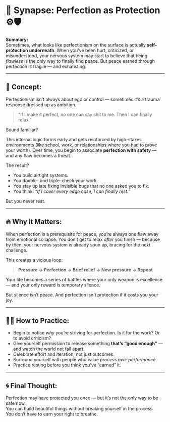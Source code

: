 # 🧠 Synapse: Perfection as Protection ⚙️🛡️

**Summary:**  
Sometimes, what looks like perfectionism on the surface is actually **self-protection underneath**. When you've been hurt, criticized, or misunderstood, your nervous system may start to believe that being *flawless* is the only way to finally find peace. But peace earned through perfection is fragile — and exhausting.

---

## 🌊 Concept:

Perfectionism isn’t always about ego or control — sometimes it’s a trauma response dressed up as ambition.

> “If I make it perfect, no one can say shit to me. Then I can finally relax.”

Sound familiar?

This internal logic forms early and gets reinforced by high-stakes environments (like school, work, or relationships where you had to prove your worth). Over time, you begin to associate **perfection with safety** — and any flaw becomes a threat.

The result?

- You build airtight systems.  
- You double- and triple-check your work.  
- You stay up late fixing invisible bugs that no one asked you to fix.  
- You think: “*If I cover every edge case, I can finally rest.*”

But you never rest.

---

## 🔥 Why it Matters:

When perfection is a prerequisite for peace, you’re always one flaw away from emotional collapse. You don’t get to relax *after* you finish — because by then, your nervous system is already spun up, bracing for the next challenge.

This creates a vicious loop:

> **Pressure → Perfection → Brief relief → New pressure → Repeat**

Your life becomes a series of battles where your only weapon is excellence — and your only reward is temporary silence.

But silence isn’t peace.
And perfection isn't protection if it costs you your joy.

---

## 🧘‍♂️ How to Practice:

- Begin to notice *why* you’re striving for perfection. Is it for the work? Or to avoid criticism?  
- Give yourself permission to release something **that’s “good enough”** — and watch the world not fall apart.  
- Celebrate effort and iteration, not just outcomes.  
- Surround yourself with people who value *process over performance*.  
- Practice resting before you think you've “earned” it.

---

## 🌀 Final Thought:

Perfection may have protected you once — but it’s not the only way to be safe now.  
You can build beautiful things without breaking yourself in the process.  
You don’t have to earn your right to breathe.